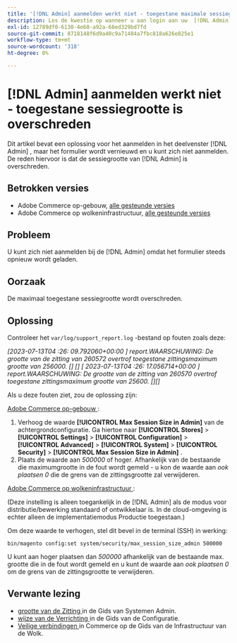 ```yaml
---
title: '[!DNL Admin] aanmelden werkt niet - toegestane maximale sessiegrootte overschreden'
description: Los de kwestie op wanneer u aan login aan uw  [!DNL Admin]  paneel en de vormvernieuwingen probeert en u kunt niet login.
exl-id: 12789df0-6130-4e60-a92a-68ed329bd7fd
source-git-commit: 8718148f6d9a40c9a71484a7fbc818a626e825e1
workflow-type: tm+mt
source-wordcount: '318'
ht-degree: 0%

---
```


# [!DNL Admin] aanmelden werkt niet - toegestane sessiegrootte is overschreden

Dit artikel bevat een oplossing voor het aanmelden in het deelvenster [!DNL Admin] , maar het formulier wordt vernieuwd en u kunt zich niet aanmelden. De reden hiervoor is dat de sessiegrootte van [!DNL Admin] is overschreden.

## Betrokken versies

* Adobe Commerce op-gebouw, [ alle gesteunde versies ](https://www.adobe.com/content/dam/cc/en/legal/terms/enterprise/pdfs/Adobe-Commerce-Software-Lifecycle-Policy.pdf)
* Adobe Commerce op wolkeninfrastructuur, [ alle gesteunde versies ](https://www.adobe.com/content/dam/cc/en/legal/terms/enterprise/pdfs/Adobe-Commerce-Software-Lifecycle-Policy.pdf)

## Probleem

U kunt zich niet aanmelden bij de [!DNL Admin] omdat het formulier steeds opnieuw wordt geladen.

## Oorzaak

De maximaal toegestane sessiegrootte wordt overschreden.

## Oplossing

Controleer het `var/log/support_report.log` -bestand op fouten zoals deze:

*[2023-07-13T04 :26: 09.792060+00:00 ] report.WAARSCHUWING: De grootte van de zitting van 260572 overtrof toegestane zittingsmaximum grootte van 256000. [] []
[ 2023-07-13T04 :26: 17.056714+00:00 ] report.WAARSCHUWING: De grootte van de zitting van 260570 overtrof toegestane zittingsmaximum grootte van 25600. [][]*

Als u deze fouten ziet, zou de oplossing zijn:

<u> Adobe Commerce op-gebouw </u>:
1. Verhoog de waarde **[!UICONTROL Max Session Size in Admin]** van de achtergrondconfiguratie. Ga hiertoe naar **[!UICONTROL Stores]** > **[!UICONTROL Settings]** > **[!UICONTROL Configuration]** > **[!UICONTROL Advanced]** > **[!UICONTROL System]** > **[!UICONTROL Security]** > **[!UICONTROL Max Session Size in Admin]** .
1. Plaats de waarde aan *500000* of hoger. Afhankelijk van de bestaande die maximumgrootte in de fout wordt gemeld - u kon de waarde aan *ook plaatsen 0* die de grens van de zittingsgrootte zal verwijderen.

<u> Adobe Commerce op wolkeninfrastructuur </u>:

(Deze instelling is alleen toegankelijk in de [!DNL Admin] als de modus voor distributie/bewerking standaard of ontwikkelaar is. In de cloud-omgeving is echter alleen de implementatiemodus Productie toegestaan.)

Om deze waarde te verhogen, stel dit bevel in de terminal (SSH) in werking:

```ssh
bin/magento config:set system/security/max_session_size_admin 500000
```

U kunt aan hoger plaatsen dan *500000* afhankelijk van de bestaande max. grootte die in de fout wordt gemeld en u kunt de waarde aan *ook plaatsen 0* om de grens van de zittingsgrootte te verwijderen.

## Verwante lezing

* [ grootte van de Zitting ](https://experienceleague.adobe.com/en/docs/commerce-admin/systems/security/security-session-management#admin-sessions) in de Gids van Systemen Admin.
* [ wijze van de Verrichting ](https://experienceleague.adobe.com/en/docs/commerce-operations/configuration-guide/cli/set-mode) in de Gids van de Configuratie.
* [ Veilige verbindingen ](https://experienceleague.adobe.com/en/docs/commerce-cloud-service/user-guide/develop/secure-connections) in Commerce op de Gids van de Infrastructuur van de Wolk.
